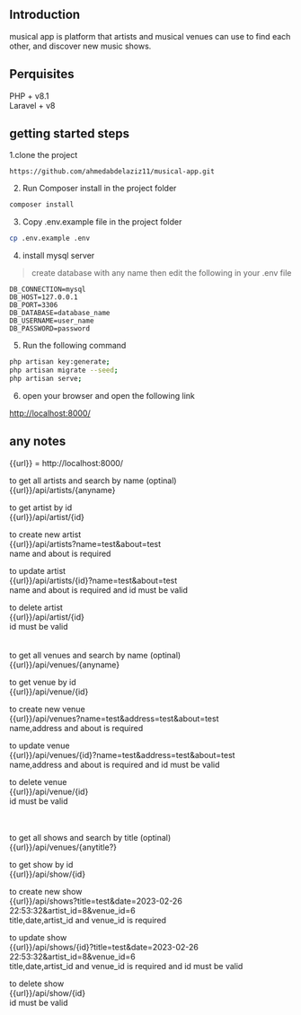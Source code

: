 ## Introduction

musical app is platform that artists and musical venues can use to find each other, and discover new music shows.


## Perquisites
PHP + v8.1 <br />
Laravel + v8 

## getting started steps


1.clone the project

```git
https://github.com/ahmedabdelaziz11/musical-app.git
```

2. Run Composer install in the project folder

```bash
composer install
```

3. Copy .env.example file in the project folder

```bash
cp .env.example .env
```


4. install mysql server

> create database with any name then edit the following in your .env file

```env
DB_CONNECTION=mysql
DB_HOST=127.0.0.1
DB_PORT=3306
DB_DATABASE=database_name
DB_USERNAME=user_name
DB_PASSWORD=password
```

5. Run the following command

```bash
php artisan key:generate;
php artisan migrate --seed;
php artisan serve;
```

6. open your browser and open the following link

<http://localhost:8000/>


## any notes
{{url}} = http://localhost:8000/ <br />

to get all artists and search by name (optinal)<br />
{{url}}/api/artists/{anyname} <br />

to get artist by id <br />
{{url}}/api/artist/{id} <br />

to create new artist <br />
{{url}}/api/artists?name=test&about=test <br />
name and about is required <br />

to update artist <br />
{{url}}/api/artists/{id}?name=test&about=test <br />
name and about is required and id must be valid<br />

to delete artist <br />
{{url}}/api/artist/{id} <br />
id must be valid<br />
<br />
<br />
to get all venues and search by name (optinal)<br />
{{url}}/api/venues/{anyname} <br />

to get venue by id <br />
{{url}}/api/venue/{id} <br />

to create new venue <br />
{{url}}/api/venues?name=test&address=test&about=test <br />
name,address and about is required <br />

to update venue <br />
{{url}}/api/venues/{id}?name=test&address=test&about=test  <br />
name,address and about is required and id must be valid<br />

to delete venue <br />
{{url}}/api/venue/{id} <br />
id must be valid<br />

<br />
<br />
to get all shows and search by title (optinal)<br />
{{url}}/api/venues/{anytitle?} <br />

to get show by id <br />
{{url}}/api/show/{id} <br />

to create new show <br />
{{url}}/api/shows?title=test&date=2023-02-26 22:53:32&artist_id=8&venue_id=6 <br />
title,date,artist_id and venue_id is required <br />

to update show <br />
{{url}}/api/shows/{id}?title=test&date=2023-02-26 22:53:32&artist_id=8&venue_id=6  <br />
title,date,artist_id and venue_id is required and id must be valid<br />

to delete show <br />
{{url}}/api/show/{id} <br />
id must be valid<br />
